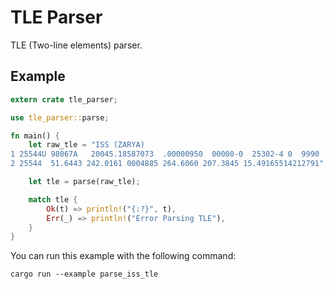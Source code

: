 # TLE Parser

TLE (Two-line elements) parser.

## Example

```rust
extern crate tle_parser;

use tle_parser::parse;

fn main() {
    let raw_tle = "ISS (ZARYA)
1 25544U 98067A   20045.18587073  .00000950  00000-0  25302-4 0  9990
2 25544  51.6443 242.0161 0004885 264.6060 207.3845 15.49165514212791";

    let tle = parse(raw_tle);

    match tle {
        Ok(t) => println!("{:?}", t),
        Err(_) => println!("Error Parsing TLE"),
    }
}
```

You can run this example with the following command:


```
cargo run --example parse_iss_tle
```
